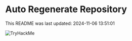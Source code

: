 # Auto Regenerate Repository

This README was last updated: 2024-11-06 13:51:01

 ![TryHackMe](https://tryhackme.com/badge/533634)